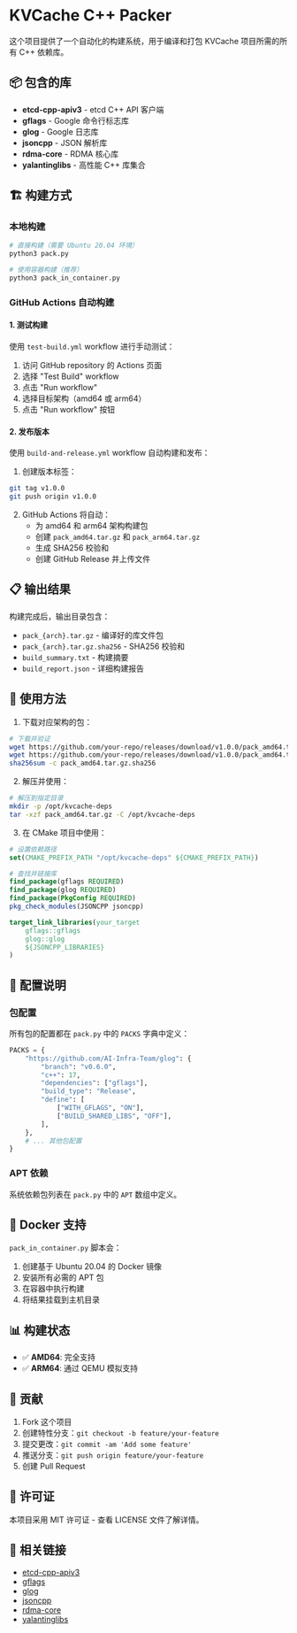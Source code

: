 # KVCache C++ Packer

这个项目提供了一个自动化的构建系统，用于编译和打包 KVCache 项目所需的所有 C++ 依赖库。

## 📦 包含的库

- **etcd-cpp-apiv3** - etcd C++ API 客户端
- **gflags** - Google 命令行标志库
- **glog** - Google 日志库
- **jsoncpp** - JSON 解析库
- **rdma-core** - RDMA 核心库
- **yalantinglibs** - 高性能 C++ 库集合

## 🏗️ 构建方式

### 本地构建

```bash
# 直接构建（需要 Ubuntu 20.04 环境）
python3 pack.py

# 使用容器构建（推荐）
python3 pack_in_container.py
```

### GitHub Actions 自动构建

#### 1. 测试构建

使用 `test-build.yml` workflow 进行手动测试：

1. 访问 GitHub repository 的 Actions 页面
2. 选择 "Test Build" workflow
3. 点击 "Run workflow"
4. 选择目标架构（amd64 或 arm64）
5. 点击 "Run workflow" 按钮

#### 2. 发布版本

使用 `build-and-release.yml` workflow 自动构建和发布：

1. 创建版本标签：
```bash
git tag v1.0.0
git push origin v1.0.0
```

2. GitHub Actions 将自动：
   - 为 amd64 和 arm64 架构构建包
   - 创建 `pack_amd64.tar.gz` 和 `pack_arm64.tar.gz`
   - 生成 SHA256 校验和
   - 创建 GitHub Release 并上传文件

## 📋 输出结果

构建完成后，输出目录包含：

- `pack_{arch}.tar.gz` - 编译好的库文件包
- `pack_{arch}.tar.gz.sha256` - SHA256 校验和
- `build_summary.txt` - 构建摘要
- `build_report.json` - 详细构建报告

## 🚀 使用方法

1. 下载对应架构的包：
```bash
# 下载并验证
wget https://github.com/your-repo/releases/download/v1.0.0/pack_amd64.tar.gz
wget https://github.com/your-repo/releases/download/v1.0.0/pack_amd64.tar.gz.sha256
sha256sum -c pack_amd64.tar.gz.sha256
```

2. 解压并使用：
```bash
# 解压到指定目录
mkdir -p /opt/kvcache-deps
tar -xzf pack_amd64.tar.gz -C /opt/kvcache-deps
```

3. 在 CMake 项目中使用：
```cmake
# 设置依赖路径
set(CMAKE_PREFIX_PATH "/opt/kvcache-deps" ${CMAKE_PREFIX_PATH})

# 查找并链接库
find_package(gflags REQUIRED)
find_package(glog REQUIRED)
find_package(PkgConfig REQUIRED)
pkg_check_modules(JSONCPP jsoncpp)

target_link_libraries(your_target
    gflags::gflags
    glog::glog
    ${JSONCPP_LIBRARIES}
)
```

## 🔧 配置说明

### 包配置

所有包的配置都在 `pack.py` 中的 `PACKS` 字典中定义：

```python
PACKS = {
    "https://github.com/AI-Infra-Team/glog": {
        "branch": "v0.6.0",
        "c++": 17,
        "dependencies": ["gflags"],
        "build_type": "Release",
        "define": [
            ["WITH_GFLAGS", "ON"],
            ["BUILD_SHARED_LIBS", "OFF"],
        ],
    },
    # ... 其他包配置
}
```

### APT 依赖

系统依赖包列表在 `pack.py` 中的 `APT` 数组中定义。

## 🐳 Docker 支持

`pack_in_container.py` 脚本会：

1. 创建基于 Ubuntu 20.04 的 Docker 镜像
2. 安装所有必需的 APT 包
3. 在容器中执行构建
4. 将结果挂载到主机目录

## 📊 构建状态

- ✅ **AMD64**: 完全支持
- ✅ **ARM64**: 通过 QEMU 模拟支持

## 🤝 贡献

1. Fork 这个项目
2. 创建特性分支：`git checkout -b feature/your-feature`
3. 提交更改：`git commit -am 'Add some feature'`
4. 推送分支：`git push origin feature/your-feature`
5. 创建 Pull Request

## 📄 许可证

本项目采用 MIT 许可证 - 查看 LICENSE 文件了解详情。

## 🔗 相关链接

- [etcd-cpp-apiv3](https://github.com/AI-Infra-Team/etcd-cpp-apiv3)
- [gflags](https://github.com/AI-Infra-Team/gflags)
- [glog](https://github.com/AI-Infra-Team/glog)
- [jsoncpp](https://github.com/AI-Infra-Team/jsoncpp)
- [rdma-core](https://github.com/AI-Infra-Team/rdma-core)
- [yalantinglibs](https://github.com/AI-Infra-Team/yalantinglibs) 